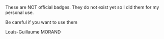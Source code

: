 These are NOT official badges. They do not exist yet so I did them for my personal use.

Be careful if you want to use them

Louis-Guillaume MORAND
